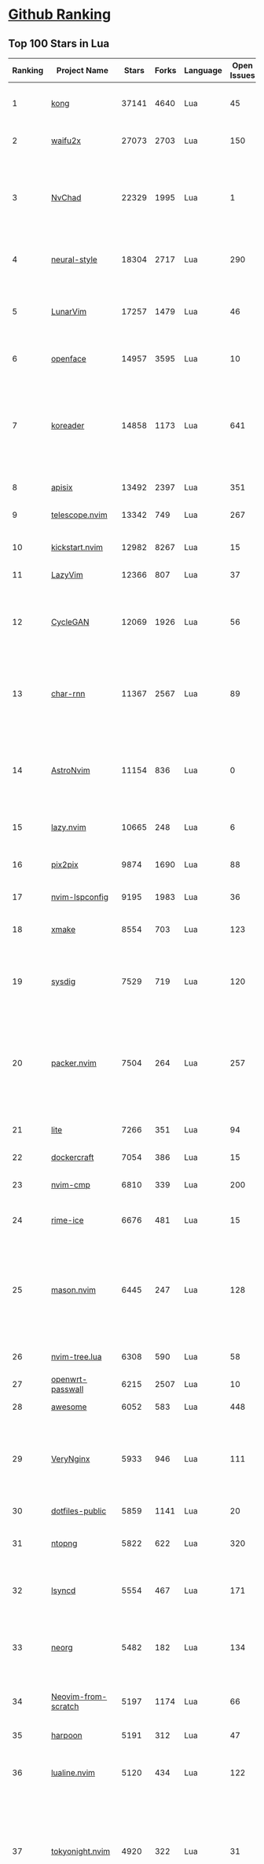 [Github Ranking](../README.md)
==========

## Top 100 Stars in Lua

| Ranking | Project Name | Stars | Forks | Language | Open Issues | Description | Last Commit |
| ------- | ------------ | ----- | ----- | -------- | ----------- | ----------- | ----------- |
| 1 | [kong](https://github.com/Kong/kong) | 37141 | 4640 | Lua | 45 | 🦍 The Cloud-Native API Gateway and AI Gateway. | 2024-03-12T21:55:47Z |
| 2 | [waifu2x](https://github.com/nagadomi/waifu2x) | 27073 | 2703 | Lua | 150 | Image Super-Resolution for Anime-Style Art | 2023-05-04T00:50:48Z |
| 3 | [NvChad](https://github.com/NvChad/NvChad) | 22329 | 1995 | Lua | 1 | Blazing fast Neovim config providing solid defaults and a beautiful UI, enhancing your neovim experience. | 2024-03-11T16:22:57Z |
| 4 | [neural-style](https://github.com/jcjohnson/neural-style) | 18304 | 2717 | Lua | 290 | Torch implementation of neural style algorithm | 2018-02-23T01:21:20Z |
| 5 | [LunarVim](https://github.com/LunarVim/LunarVim) | 17257 | 1479 | Lua | 46 | 🌙 LunarVim is an IDE layer for Neovim. Completely free and community driven. | 2024-03-05T15:45:45Z |
| 6 | [openface](https://github.com/cmusatyalab/openface) | 14957 | 3595 | Lua | 10 | Face recognition with deep neural networks. | 2023-10-25T21:16:29Z |
| 7 | [koreader](https://github.com/koreader/koreader) | 14858 | 1173 | Lua | 641 | An ebook reader application supporting PDF, DjVu, EPUB, FB2 and many more formats, running on Cervantes, Kindle, Kobo, PocketBook and Android devices | 2024-03-13T01:46:50Z |
| 8 | [apisix](https://github.com/apache/apisix) | 13492 | 2397 | Lua | 351 | The Cloud-Native API Gateway | 2024-03-12T17:55:08Z |
| 9 | [telescope.nvim](https://github.com/nvim-telescope/telescope.nvim) | 13342 | 749 | Lua | 267 | Find, Filter, Preview, Pick. All lua, all the time. | 2024-03-12T18:47:33Z |
| 10 | [kickstart.nvim](https://github.com/nvim-lua/kickstart.nvim) | 12982 | 8267 | Lua | 15 | A launch point for your personal nvim configuration | 2024-03-13T02:14:52Z |
| 11 | [LazyVim](https://github.com/LazyVim/LazyVim) | 12366 | 807 | Lua | 37 | Neovim config for the lazy | 2024-03-12T16:48:32Z |
| 12 | [CycleGAN](https://github.com/junyanz/CycleGAN) | 12069 | 1926 | Lua | 56 | Software that can generate photos from paintings,  turn horses into zebras,  perform style transfer, and more. | 2023-09-12T19:48:53Z |
| 13 | [char-rnn](https://github.com/karpathy/char-rnn) | 11367 | 2567 | Lua | 89 | Multi-layer Recurrent Neural Networks (LSTM, GRU, RNN) for character-level language models in Torch | 2023-10-24T17:15:27Z |
| 14 | [AstroNvim](https://github.com/AstroNvim/AstroNvim) | 11154 | 836 | Lua | 0 | AstroNvim is an aesthetic and feature-rich neovim config that is extensible and easy to use with a great set of plugins  | 2024-03-12T17:36:52Z |
| 15 | [lazy.nvim](https://github.com/folke/lazy.nvim) | 10665 | 248 | Lua | 6 | 💤 A modern plugin manager for Neovim | 2024-03-07T16:43:06Z |
| 16 | [pix2pix](https://github.com/phillipi/pix2pix) | 9874 | 1690 | Lua | 88 | Image-to-image translation with conditional adversarial nets | 2021-06-06T12:09:47Z |
| 17 | [nvim-lspconfig](https://github.com/neovim/nvim-lspconfig) | 9195 | 1983 | Lua | 36 | Quickstart configs for Nvim LSP | 2024-03-12T13:12:01Z |
| 18 | [xmake](https://github.com/xmake-io/xmake) | 8554 | 703 | Lua | 123 | 🔥 A cross-platform build utility based on Lua | 2024-03-12T22:05:07Z |
| 19 | [sysdig](https://github.com/draios/sysdig) | 7529 | 719 | Lua | 120 | Linux system exploration and troubleshooting tool with first class support for containers | 2024-03-12T15:27:25Z |
| 20 | [packer.nvim](https://github.com/wbthomason/packer.nvim) | 7504 | 264 | Lua | 257 | A use-package inspired plugin manager for Neovim. Uses native packages, supports Luarocks dependencies, written in Lua, allows for expressive config | 2024-03-05T19:20:31Z |
| 21 | [lite](https://github.com/rxi/lite) | 7266 | 351 | Lua | 94 | A lightweight text editor written in Lua | 2023-09-20T16:35:31Z |
| 22 | [dockercraft](https://github.com/docker/dockercraft) | 7054 | 386 | Lua | 15 | Docker + Minecraft = Dockercraft | 2021-06-15T14:24:53Z |
| 23 | [nvim-cmp](https://github.com/hrsh7th/nvim-cmp) | 6810 | 339 | Lua | 200 | A completion plugin for neovim coded in Lua. | 2024-02-21T04:11:09Z |
| 24 | [rime-ice](https://github.com/iDvel/rime-ice) | 6676 | 481 | Lua | 15 | Rime 配置：雾凇拼音 \| 长期维护的简体词库 | 2024-03-11T16:52:30Z |
| 25 | [mason.nvim](https://github.com/williamboman/mason.nvim) | 6445 | 247 | Lua | 128 | Portable package manager for Neovim that runs everywhere Neovim runs. Easily install and manage LSP servers, DAP servers, linters, and formatters. | 2024-03-10T13:12:17Z |
| 26 | [nvim-tree.lua](https://github.com/nvim-tree/nvim-tree.lua) | 6308 | 590 | Lua | 58 | A file explorer tree for neovim written in lua | 2024-03-12T13:07:58Z |
| 27 | [openwrt-passwall](https://github.com/xiaorouji/openwrt-passwall) | 6215 | 2507 | Lua | 10 | None | 2024-03-12T16:02:29Z |
| 28 | [awesome](https://github.com/awesomeWM/awesome) | 6052 | 583 | Lua | 448 | awesome window manager | 2024-02-24T15:04:11Z |
| 29 | [VeryNginx](https://github.com/alexazhou/VeryNginx) | 5933 | 946 | Lua | 111 |  A very powerful and friendly  nginx base on lua-nginx-module( openresty ) which provide WAF, Control Panel, and Dashboards.  | 2020-06-30T07:07:17Z |
| 30 | [dotfiles-public](https://github.com/craftzdog/dotfiles-public) | 5859 | 1141 | Lua | 20 | My personal dotfiles | 2024-03-05T04:36:54Z |
| 31 | [ntopng](https://github.com/ntop/ntopng) | 5822 | 622 | Lua | 320 | Web-based Traffic and Security Network Traffic Monitoring | 2024-03-12T19:10:23Z |
| 32 | [lsyncd](https://github.com/lsyncd/lsyncd) | 5554 | 467 | Lua | 171 | Lsyncd (Live Syncing Daemon) synchronizes local directories with remote targets | 2024-01-22T08:37:35Z |
| 33 | [neorg](https://github.com/nvim-neorg/neorg) | 5482 | 182 | Lua | 134 | Modernity meets insane extensibility. The future of organizing your life in Neovim. | 2024-03-09T17:46:02Z |
| 34 | [Neovim-from-scratch](https://github.com/LunarVim/Neovim-from-scratch) | 5197 | 1174 | Lua | 66 | 📚 A Neovim config designed from scratch to be understandable | 2023-11-20T18:22:47Z |
| 35 | [harpoon](https://github.com/ThePrimeagen/harpoon) | 5191 | 312 | Lua | 47 | None | 2024-03-11T04:40:28Z |
| 36 | [lualine.nvim](https://github.com/nvim-lualine/lualine.nvim) | 5120 | 434 | Lua | 122 | A blazing fast and easy to configure neovim statusline plugin written in pure lua. | 2024-03-12T16:41:27Z |
| 37 | [tokyonight.nvim](https://github.com/folke/tokyonight.nvim) | 4920 | 322 | Lua | 31 | 🏙  A clean, dark Neovim theme written in Lua, with support for lsp, treesitter and lots of plugins. Includes additional themes for Kitty, Alacritty, iTerm and Fish. | 2024-03-10T08:44:35Z |
| 38 | [DenseNet](https://github.com/liuzhuang13/DenseNet) | 4662 | 1068 | Lua | 28 | Densely Connected Convolutional Networks, In CVPR 2017 (Best Paper Award). | 2024-01-09T13:15:40Z |
| 39 | [nvim-dap](https://github.com/mfussenegger/nvim-dap) | 4541 | 167 | Lua | 32 | Debug Adapter Protocol client implementation for Neovim | 2024-02-17T10:41:39Z |
| 40 | [nvim](https://github.com/catppuccin/nvim) | 4365 | 197 | Lua | 7 | 🍨 Soothing pastel theme for (Neo)vim | 2024-03-09T15:57:40Z |
| 41 | [trouble.nvim](https://github.com/folke/trouble.nvim) | 4313 | 148 | Lua | 104 | 🚦 A pretty diagnostics, references, telescope results, quickfix and location list to help you solve all the trouble your code is causing. | 2024-02-22T10:38:32Z |
| 42 | [lite-xl](https://github.com/lite-xl/lite-xl) | 4279 | 201 | Lua | 155 | A lightweight text editor written in Lua | 2024-03-12T13:56:54Z |
| 43 | [fast-neural-style](https://github.com/jcjohnson/fast-neural-style) | 4243 | 813 | Lua | 126 | Feedforward style transfer | 2023-10-03T20:54:31Z |
| 44 | [which-key.nvim](https://github.com/folke/which-key.nvim) | 4226 | 142 | Lua | 164 | 💥   Create key bindings that stick. WhichKey is a lua plugin for Neovim 0.5 that displays a popup with possible keybindings of the command you started typing. | 2024-03-01T08:53:36Z |
| 45 | [gitsigns.nvim](https://github.com/lewis6991/gitsigns.nvim) | 4156 | 158 | Lua | 52 | Git integration for buffers | 2024-03-12T09:32:03Z |
| 46 | [ngx_lua_waf](https://github.com/loveshell/ngx_lua_waf) | 3855 | 1435 | Lua | 58 | ngx_lua_waf是一个基于lua-nginx-module(openresty)的web应用防火墙 | 2022-12-23T09:53:21Z |
| 47 | [CorsixTH](https://github.com/CorsixTH/CorsixTH) | 3789 | 346 | Lua | 221 | Open source clone of Theme Hospital | 2024-03-13T00:33:00Z |
| 48 | [fairseq-lua](https://github.com/facebookresearch/fairseq-lua) | 3750 | 620 | Lua | 16 | Facebook AI Research Sequence-to-Sequence Toolkit | 2021-09-17T09:21:31Z |
| 49 | [luvit](https://github.com/luvit/luvit) | 3743 | 373 | Lua | 82 | Lua + libUV + jIT = pure awesomesauce | 2024-01-29T03:04:06Z |
| 50 | [indent-blankline.nvim](https://github.com/lukas-reineke/indent-blankline.nvim) | 3620 | 92 | Lua | 16 | Indent guides  for Neovim | 2024-03-12T07:14:45Z |
| 51 | [null-ls.nvim](https://github.com/jose-elias-alvarez/null-ls.nvim) | 3619 | 802 | Lua | 71 | Use Neovim as a language server to inject LSP diagnostics, code actions, and more via Lua. | 2023-10-03T08:04:11Z |
| 52 | [mini.nvim](https://github.com/echasnovski/mini.nvim) | 3590 | 135 | Lua | 23 | Library of 35+ independent Lua modules improving overall Neovim (version 0.7 and higher) experience with minimal effort | 2024-03-11T18:14:20Z |
| 53 | [toggleterm.nvim](https://github.com/akinsho/toggleterm.nvim) | 3552 | 156 | Lua | 32 | A neovim lua plugin to help easily manage multiple terminal windows | 2024-02-16T11:14:48Z |
| 54 | [openresty-best-practices](https://github.com/moonbingbing/openresty-best-practices) | 3534 | 859 | Lua | 36 | None | 2023-02-22T06:23:42Z |
| 55 | [PathOfBuilding](https://github.com/PathOfBuildingCommunity/PathOfBuilding) | 3492 | 1963 | Lua | 644 | Offline build planner for Path of Exile. | 2024-03-11T17:47:41Z |
| 56 | [noice.nvim](https://github.com/folke/noice.nvim) | 3475 | 72 | Lua | 58 | 💥 Highly experimental plugin that completely replaces the UI for messages, cmdline and the popupmenu. | 2024-02-21T21:00:17Z |
| 57 | [kanagawa.nvim](https://github.com/rebelot/kanagawa.nvim) | 3402 | 139 | Lua | 31 | NeoVim dark colorscheme inspired by the colors of the famous painting by Katsushika Hokusai. | 2024-03-07T19:21:24Z |
| 58 | [lsp-zero.nvim](https://github.com/VonHeikemen/lsp-zero.nvim) | 3391 | 94 | Lua | 10 | A starting point to setup some lsp related features in neovim. | 2024-03-09T16:54:51Z |
| 59 | [Comment.nvim](https://github.com/numToStr/Comment.nvim) | 3332 | 127 | Lua | 26 | :brain: :muscle: // Smart and powerful comment plugin for neovim. Supports treesitter, dot repeat, left-right/up-down motions, hooks, and more | 2024-03-05T10:35:49Z |
| 60 | [tarantool](https://github.com/tarantool/tarantool) | 3308 | 372 | Lua | 1193 | Get your data in RAM. Get compute close to data. Enjoy the performance. | 2024-03-12T19:03:57Z |
| 61 | [yoru](https://github.com/rxyhn/yoru) | 3298 | 197 | Lua | 37 | 夜 - Yoru \| Aesthetic and Beautiful Awesome  Environment :first_quarter_moon: | 2024-01-28T16:37:06Z |
| 62 | [ChatGPT.nvim](https://github.com/jackMort/ChatGPT.nvim) | 3264 | 268 | Lua | 63 | ChatGPT Neovim Plugin: Effortless Natural Language Generation with OpenAI's ChatGPT API | 2024-03-06T10:39:22Z |
| 63 | [vulscan](https://github.com/scipag/vulscan) | 3259 | 655 | Lua | 0 | Advanced vulnerability scanning with Nmap NSE | 2023-07-23T17:15:05Z |
| 64 | [lspsaga.nvim](https://github.com/nvimdev/lspsaga.nvim) | 3201 | 273 | Lua | 32 | improve neovim lsp experience | 2024-03-12T08:41:15Z |
| 65 | [diffview.nvim](https://github.com/sindrets/diffview.nvim) | 3199 | 86 | Lua | 41 | Single tabpage interface for easily cycling through diffs for all modified files for any git rev. | 2024-03-10T00:57:34Z |
| 66 | [articles](https://github.com/Wscats/articles) | 3172 | 735 | Lua | 4 | 🔖My Learning Notes and Memories - 分享我的学习片段和与你的回忆 | 2022-04-25T00:46:45Z |
| 67 | [deepmask](https://github.com/facebookresearch/deepmask) | 3110 | 511 | Lua | 46 | Torch implementation of DeepMask and SharpMask | 2019-01-16T17:21:51Z |
| 68 | [nvim-config](https://github.com/jdhao/nvim-config) | 3098 | 467 | Lua | 6 | A modern Neovim configuration with full battery for Python, Lua, C++, Markdown, LaTeX, and more... | 2024-02-27T22:37:20Z |
| 69 | [moonscript](https://github.com/leafo/moonscript) | 3094 | 190 | Lua | 176 | :crescent_moon: A language that compiles to Lua | 2023-11-06T20:54:53Z |
| 70 | [nmap-vulners](https://github.com/vulnersCom/nmap-vulners) | 3087 | 531 | Lua | 17 | NSE script based on Vulners.com API | 2022-12-16T11:22:30Z |
| 71 | [luarocks](https://github.com/luarocks/luarocks) | 3032 | 424 | Lua | 163 | LuaRocks is the package manager for the Lua programming language. | 2024-03-11T19:47:00Z |
| 72 | [cdn-up-and-running](https://github.com/leandromoreira/cdn-up-and-running) | 3030 | 177 | Lua | 2 | CDN Up and Running - Building a CDN from Scratch to Learn about CDN, Nginx, Lua, Prometheus, Grafana, Load balancing, and Containers. | 2024-02-29T14:31:14Z |
| 73 | [neogit](https://github.com/NeogitOrg/neogit) | 3024 | 175 | Lua | 105 | An interactive and powerful Git interface for Neovim, inspired by Magit | 2024-03-12T22:57:33Z |
| 74 | [bufferline.nvim](https://github.com/akinsho/bufferline.nvim) | 3016 | 166 | Lua | 28 | A snazzy bufferline for Neovim | 2024-03-07T09:59:27Z |
| 75 | [awesome-copycats](https://github.com/lcpz/awesome-copycats) | 3010 | 525 | Lua | 1 | Awesome WM themes | 2023-10-10T13:58:30Z |
| 76 | [snabb](https://github.com/snabbco/snabb) | 2935 | 298 | Lua | 177 | Snabb: Simple and fast packet networking | 2024-01-29T11:05:43Z |
| 77 | [lua-language-server](https://github.com/LuaLS/lua-language-server) | 2917 | 265 | Lua | 388 | A language server that offers Lua language support - programmed in Lua | 2024-03-08T16:17:34Z |
| 78 | [docker-jitsi-meet](https://github.com/jitsi/docker-jitsi-meet) | 2909 | 1303 | Lua | 245 | Jitsi Meet on Docker | 2024-03-12T17:55:40Z |
| 79 | [z.lua](https://github.com/skywind3000/z.lua) | 2896 | 138 | Lua | 60 | :zap: A new cd command that helps you navigate faster by learning your habits. | 2024-03-06T13:52:28Z |
| 80 | [rime](https://github.com/ssnhd/rime) | 2859 | 258 | Lua | 35 | Rime Squirrel 鼠须管配置文件（朙月拼音、小鹤双拼、自然码双拼） | 2023-08-13T01:26:52Z |
| 81 | [LuaSnip](https://github.com/L3MON4D3/LuaSnip) | 2811 | 221 | Lua | 69 | Snippet Engine for Neovim written in Lua. | 2024-03-04T11:20:29Z |
| 82 | [neo-tree.nvim](https://github.com/nvim-neo-tree/neo-tree.nvim) | 2783 | 174 | Lua | 154 | Neovim plugin to manage the file system and other tree like structures. | 2024-03-13T01:06:02Z |
| 83 | [init.lua](https://github.com/ThePrimeagen/init.lua) | 2763 | 536 | Lua | 26 | None | 2024-03-03T10:28:01Z |
| 84 | [command-t](https://github.com/wincent/command-t) | 2733 | 318 | Lua | 3 | ⌨️ Fast file navigation for Neovim and Vim | 2023-11-17T11:00:35Z |
| 85 | [nvim-autopairs](https://github.com/windwp/nvim-autopairs) | 2729 | 109 | Lua | 15 | autopairs for neovim written in lua | 2024-03-10T11:52:06Z |
| 86 | [ant](https://github.com/ejoy/ant) | 2724 | 226 | Lua | 3 | Ant game engine | 2024-03-13T02:55:16Z |
| 87 | [dotfiles](https://github.com/nicknisi/dotfiles) | 2691 | 354 | Lua | 1 | vim, zsh, git, homebrew, neovim - my whole world | 2024-03-12T17:57:40Z |
| 88 | [orgmode](https://github.com/nvim-orgmode/orgmode) | 2657 | 115 | Lua | 89 | Orgmode clone written in Lua for Neovim 0.9+. | 2024-03-12T18:32:13Z |
| 89 | [nvim-notify](https://github.com/rcarriga/nvim-notify) | 2641 | 68 | Lua | 31 | A fancy, configurable, notification manager for NeoVim | 2024-02-17T09:19:44Z |
| 90 | [nightfox.nvim](https://github.com/EdenEast/nightfox.nvim) | 2631 | 124 | Lua | 12 | 🦊A highly customizable theme for vim and neovim with support for lsp, treesitter and a variety of plugins. | 2024-03-11T21:59:21Z |
| 91 | [nvimdots](https://github.com/ayamir/nvimdots) | 2631 | 443 | Lua | 10 | A well configured and structured Neovim. | 2024-03-12T01:47:12Z |
| 92 | [eggs](https://github.com/parkervcp/eggs) | 2586 | 2285 | Lua | 88 | Service eggs for the pterodactyl panel | 2024-03-12T17:45:08Z |
| 93 | [ZeroBraneStudio](https://github.com/pkulchenko/ZeroBraneStudio) | 2552 | 515 | Lua | 88 | Lightweight Lua-based IDE for Lua with code completion, syntax highlighting, live coding, remote debugger, and code analyzer; supports Lua 5.1, 5.2, 5.3, 5.4, LuaJIT and other Lua interpreters on Windows, macOS, and Linux | 2024-02-24T16:36:48Z |
| 94 | [nvim-surround](https://github.com/kylechui/nvim-surround) | 2549 | 59 | Lua | 18 | Add/change/delete surrounding delimiter pairs with ease. Written with :heart: in Lua. | 2024-02-27T19:43:55Z |
| 95 | [todo-comments.nvim](https://github.com/folke/todo-comments.nvim) | 2526 | 73 | Lua | 59 | ✅  Highlight, list and search todo comments in your projects | 2024-03-11T16:54:02Z |
| 96 | [vim-be-good](https://github.com/ThePrimeagen/vim-be-good) | 2507 | 88 | Lua | 33 | vim-be-good is a nvim plugin designed to make you better at Vim Movements.  | 2024-01-31T00:54:45Z |
| 97 | [torch-rnn](https://github.com/jcjohnson/torch-rnn) | 2480 | 512 | Lua | 87 | Efficient, reusable RNNs and LSTMs for torch | 2022-06-21T21:10:11Z |
| 98 | [the-glorious-dotfiles](https://github.com/eromatiya/the-glorious-dotfiles) | 2446 | 151 | Lua | 0 | A glorified personal dot files | 2023-02-22T20:45:43Z |
| 99 | [neuralart](https://github.com/kaishengtai/neuralart) | 2411 | 359 | Lua | 6 | An implementation of the paper 'A Neural Algorithm of Artistic Style'. | 2017-03-05T18:08:54Z |
| 100 | [OpenNMT](https://github.com/OpenNMT/OpenNMT) | 2382 | 483 | Lua | 33 | Open Source Neural Machine Translation in Torch (deprecated) | 2020-02-19T16:08:46Z |

